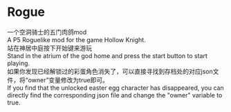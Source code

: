 # Rogue

一个空洞骑士的五门肉鸽mod  
A P5 Roguelike mod for the game Hollow Knight.  
站在神居中庭按下开始键来游玩  
Stand in the atrium of the god home and press the start button to start playing.  
如果你发现已经解锁过的彩蛋角色消失了，可以直接寻找到存档处的对应json文件，将“owner”变量修改为true即可。  
If you find that the unlocked easter egg character has disappeared, you can directly find the corresponding json file  and change the "owner" variable to true.





